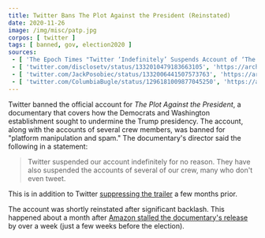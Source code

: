 ```yaml
---
title: Twitter Bans The Plot Against the President (Reinstated)
date: 2020-11-26
image: /img/misc/patp.jpg
corpos: [ twitter ]
tags: [ banned, gov, election2020 ]
sources:
 - [ 'The Epoch Times "Twitter ‘Indefinitely’ Suspends Account of ‘The Plot Against the President’" by Isabel van Brugen (26 Nov 2020)', 'https://archive.is/GarYR' ]
 - [ 'twitter.com/disclosetv/status/1332010479183663105', 'https://archive.is/fJgeM' ]
 - [ 'twitter.com/JackPosobiec/status/1332006441507573763', 'https://archive.is/tzqhZ' ]
 - [ 'twitter.com/ColumbiaBugle/status/1296181009877045250', 'https://archive.is/wpYUA' ]
---
```


Twitter banned the official account for _The Plot Against the President_, a
documentary that covers how the Democrats and Washington establishment sought
to undermine the Trump presidency. The account, along with the accounts of
several crew members, was banned for "platform manipulation and spam." The
documentary's director said the following in a statement:

> Twitter suspended our account indefinitely for no reason. They have also
> suspended the accounts of several of our crew, many who don't even tweet.

This is in addition to Twitter [suppressing the
trailer](https://archive.is/wpYUA) a few months prior.

The account was shortly reinstated after significant backlash. This happened
about a month after [Amazon stalled the documentary's
release](/events/amazon-stalls-release-of-plot-against-the-president/) by over
a week (just a few weeks before the election).
